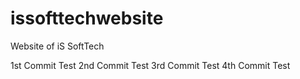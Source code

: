 # issofttechwebsite
Website of iS SoftTech

1st Commit Test
2nd Commit Test
3rd Commit Test
4th Commit Test
